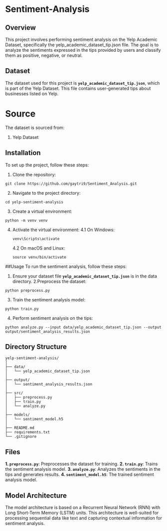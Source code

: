 # Sentiment-Analysis

## Overview
This project involves performing sentiment analysis on the Yelp Academic Dataset, specifically the yelp_academic_dataset_tip.json file. The goal is to analyze the sentiments expressed in the tips provided by users and classify them as positive, negative, or neutral.

## Dataset
The dataset used for this project is **`yelp_academic_dataset_tip.json`**, which is part of the Yelp Dataset. This file contains user-generated tips about businesses listed on Yelp.

# Source
The dataset is sourced from:
1. Yelp Dataset

## Installation
To set up the project, follow these steps:

1. Clone the repository:
```
git clone https://github.com/gaytri9/Sentiment_Analysis.git
```
2. Navigate to the project directory:
```
cd yelp-sentiment-analysis
```
3. Create a virtual environment:
```
python -m venv venv
```
4. Activate the virtual environment:
   4.1 On Windows:
   ```
   venv\Scripts\activate
   ```
   4.2 On macOS and Linux:
   ```
   source venv/bin/activate
   ```
   
##Usage
To run the sentiment analysis, follow these steps:

1. Ensure your dataset file **`yelp_academic_dataset_tip.json`** is in the data directory.
2.Preprocess the dataset:
```
python preprocess.py
```
3. Train the sentiment analysis model:
```
python train.py
````
4. Perform sentiment analysis on the tips:
```
python analyze.py --input data/yelp_academic_dataset_tip.json --output output/sentiment_analysis_results.json
```

## Directory Structure
```
yelp-sentiment-analysis/
│
├── data/
│   └── yelp_academic_dataset_tip.json
│
├── output/
│   └── sentiment_analysis_results.json
│
├── src/
│   ├── preprocess.py
│   ├── train.py
│   └── analyze.py
│
├── models/
│   └── sentiment_model.h5
│
├── README.md
├── requirements.txt
└── .gitignore
```

## Files
**1. `preprocess.py`**: Preprocesses the dataset for training.
**2. `train.py`**: Trains the sentiment analysis model.
**3. `analyze.py`**: Analyzes the sentiments in the tips and generates results.
**4. `sentiment_model.h5`**: The trained sentiment analysis model.

## Model Architecture
The model architecture is based on a Recurrent Neural Network (RNN) with Long Short-Term Memory (LSTM) units. This architecture is well-suited for processing sequential data like text and capturing contextual information for sentiment analysis.
